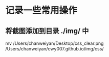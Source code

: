 # 记录一些常用操作

## 将截图添加到目录 ./img/ 中

mv /Users/chanweiyan/Desktop/css_clear.png /Users/chanweiyan/cwy007.github.io/img/css/

